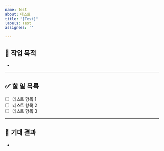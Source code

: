 ```yaml
---
name: test
about: 테스트
title: "[Test]"
labels: Test
assignees: ''

---
```


## 🧩 작업 목적
-

---

## ✅ 할 일 목록
- [ ] 테스트 항목 1
- [ ] 테스트 항목 2
- [ ] 테스트 항목 3

---

## 🧾 기대 결과
<!-- 완료되었을 때 기대되는 동작이나 결과를 적어주세요 -->

-
